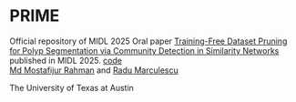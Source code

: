 # PRIME
Official repository of MIDL 2025 Oral paper [Training-Free Dataset Pruning for Polyp Segmentation via Community Detection in Similarity Networks](https://openreview.net/pdf?id=VQX4B2A2Y0) published in MIDL 2025. [code](https://github.com/SLDGroup/PRIME/)
<br>
[Md Mostafijur Rahman](https://github.com/mostafij-rahman) and [Radu Marculescu](https://radum.ece.utexas.edu/)
<p>The University of Texas at Austin</p>
